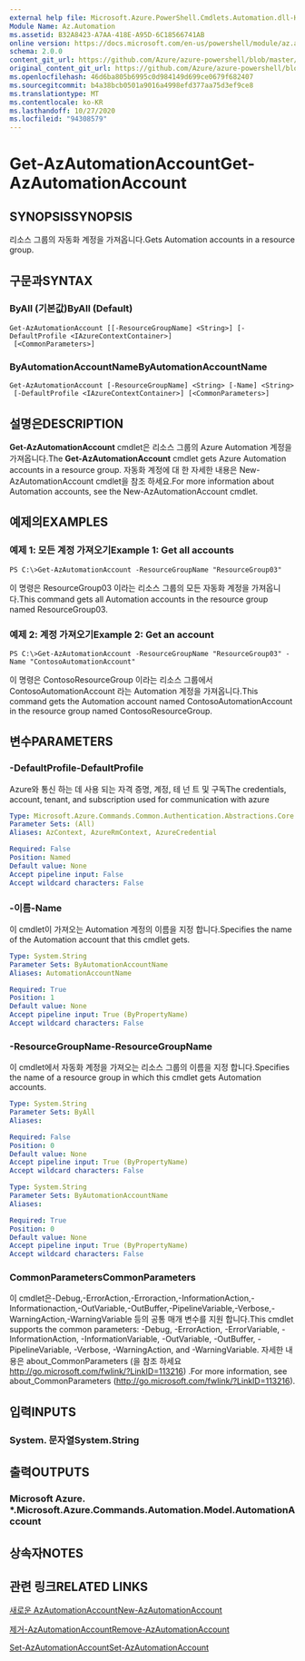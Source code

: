 ```yaml
---
external help file: Microsoft.Azure.PowerShell.Cmdlets.Automation.dll-Help.xml
Module Name: Az.Automation
ms.assetid: B32A8423-A7AA-418E-A95D-6C18566741AB
online version: https://docs.microsoft.com/en-us/powershell/module/az.automation/get-azautomationaccount
schema: 2.0.0
content_git_url: https://github.com/Azure/azure-powershell/blob/master/src/Automation/Automation/help/Get-AzAutomationAccount.md
original_content_git_url: https://github.com/Azure/azure-powershell/blob/master/src/Automation/Automation/help/Get-AzAutomationAccount.md
ms.openlocfilehash: 46d6ba805b6995c0d984149d699ce0679f682407
ms.sourcegitcommit: b4a38bcb0501a9016a4998efd377aa75d3ef9ce8
ms.translationtype: MT
ms.contentlocale: ko-KR
ms.lasthandoff: 10/27/2020
ms.locfileid: "94308579"
---
```

# <span data-ttu-id="3bb50-101">Get-AzAutomationAccount</span><span class="sxs-lookup"><span data-stu-id="3bb50-101">Get-AzAutomationAccount</span></span>

## <span data-ttu-id="3bb50-102">SYNOPSIS</span><span class="sxs-lookup"><span data-stu-id="3bb50-102">SYNOPSIS</span></span>
<span data-ttu-id="3bb50-103">리소스 그룹의 자동화 계정을 가져옵니다.</span><span class="sxs-lookup"><span data-stu-id="3bb50-103">Gets Automation accounts in a resource group.</span></span>

## <span data-ttu-id="3bb50-104">구문과</span><span class="sxs-lookup"><span data-stu-id="3bb50-104">SYNTAX</span></span>

### <span data-ttu-id="3bb50-105">ByAll (기본값)</span><span class="sxs-lookup"><span data-stu-id="3bb50-105">ByAll (Default)</span></span>
```
Get-AzAutomationAccount [[-ResourceGroupName] <String>] [-DefaultProfile <IAzureContextContainer>]
 [<CommonParameters>]
```

### <span data-ttu-id="3bb50-106">ByAutomationAccountName</span><span class="sxs-lookup"><span data-stu-id="3bb50-106">ByAutomationAccountName</span></span>
```
Get-AzAutomationAccount [-ResourceGroupName] <String> [-Name] <String>
 [-DefaultProfile <IAzureContextContainer>] [<CommonParameters>]
```

## <span data-ttu-id="3bb50-107">설명은</span><span class="sxs-lookup"><span data-stu-id="3bb50-107">DESCRIPTION</span></span>
<span data-ttu-id="3bb50-108">**Get-AzAutomationAccount** cmdlet은 리소스 그룹의 Azure Automation 계정을 가져옵니다.</span><span class="sxs-lookup"><span data-stu-id="3bb50-108">The **Get-AzAutomationAccount** cmdlet gets Azure Automation accounts in a resource group.</span></span>
<span data-ttu-id="3bb50-109">자동화 계정에 대 한 자세한 내용은 New-AzAutomationAccount cmdlet을 참조 하세요.</span><span class="sxs-lookup"><span data-stu-id="3bb50-109">For more information about Automation accounts, see the New-AzAutomationAccount cmdlet.</span></span>

## <span data-ttu-id="3bb50-110">예제의</span><span class="sxs-lookup"><span data-stu-id="3bb50-110">EXAMPLES</span></span>

### <span data-ttu-id="3bb50-111">예제 1: 모든 계정 가져오기</span><span class="sxs-lookup"><span data-stu-id="3bb50-111">Example 1: Get all accounts</span></span>
```
PS C:\>Get-AzAutomationAccount -ResourceGroupName "ResourceGroup03"
```

<span data-ttu-id="3bb50-112">이 명령은 ResourceGroup03 이라는 리소스 그룹의 모든 자동화 계정을 가져옵니다.</span><span class="sxs-lookup"><span data-stu-id="3bb50-112">This command gets all Automation accounts in the resource group named ResourceGroup03.</span></span>

### <span data-ttu-id="3bb50-113">예제 2: 계정 가져오기</span><span class="sxs-lookup"><span data-stu-id="3bb50-113">Example 2: Get an account</span></span>
```
PS C:\>Get-AzAutomationAccount -ResourceGroupName "ResourceGroup03" -Name "ContosoAutomationAccount"
```

<span data-ttu-id="3bb50-114">이 명령은 ContosoResourceGroup 이라는 리소스 그룹에서 ContosoAutomationAccount 라는 Automation 계정을 가져옵니다.</span><span class="sxs-lookup"><span data-stu-id="3bb50-114">This command gets the Automation account named ContosoAutomationAccount in the resource group named ContosoResourceGroup.</span></span>

## <span data-ttu-id="3bb50-115">변수</span><span class="sxs-lookup"><span data-stu-id="3bb50-115">PARAMETERS</span></span>

### <span data-ttu-id="3bb50-116">-DefaultProfile</span><span class="sxs-lookup"><span data-stu-id="3bb50-116">-DefaultProfile</span></span>
<span data-ttu-id="3bb50-117">Azure와 통신 하는 데 사용 되는 자격 증명, 계정, 테 넌 트 및 구독</span><span class="sxs-lookup"><span data-stu-id="3bb50-117">The credentials, account, tenant, and subscription used for communication with azure</span></span>

```yaml
Type: Microsoft.Azure.Commands.Common.Authentication.Abstractions.Core.IAzureContextContainer
Parameter Sets: (All)
Aliases: AzContext, AzureRmContext, AzureCredential

Required: False
Position: Named
Default value: None
Accept pipeline input: False
Accept wildcard characters: False
```

### <span data-ttu-id="3bb50-118">-이름</span><span class="sxs-lookup"><span data-stu-id="3bb50-118">-Name</span></span>
<span data-ttu-id="3bb50-119">이 cmdlet이 가져오는 Automation 계정의 이름을 지정 합니다.</span><span class="sxs-lookup"><span data-stu-id="3bb50-119">Specifies the name of the Automation account that this cmdlet gets.</span></span>

```yaml
Type: System.String
Parameter Sets: ByAutomationAccountName
Aliases: AutomationAccountName

Required: True
Position: 1
Default value: None
Accept pipeline input: True (ByPropertyName)
Accept wildcard characters: False
```

### <span data-ttu-id="3bb50-120">-ResourceGroupName</span><span class="sxs-lookup"><span data-stu-id="3bb50-120">-ResourceGroupName</span></span>
<span data-ttu-id="3bb50-121">이 cmdlet에서 자동화 계정을 가져오는 리소스 그룹의 이름을 지정 합니다.</span><span class="sxs-lookup"><span data-stu-id="3bb50-121">Specifies the name of a resource group in which this cmdlet gets Automation accounts.</span></span>

```yaml
Type: System.String
Parameter Sets: ByAll
Aliases:

Required: False
Position: 0
Default value: None
Accept pipeline input: True (ByPropertyName)
Accept wildcard characters: False
```

```yaml
Type: System.String
Parameter Sets: ByAutomationAccountName
Aliases:

Required: True
Position: 0
Default value: None
Accept pipeline input: True (ByPropertyName)
Accept wildcard characters: False
```

### <span data-ttu-id="3bb50-122">CommonParameters</span><span class="sxs-lookup"><span data-stu-id="3bb50-122">CommonParameters</span></span>
<span data-ttu-id="3bb50-123">이 cmdlet은-Debug,-ErrorAction,-Erroraction,-InformationAction,-Informationaction,-OutVariable,-OutBuffer,-PipelineVariable,-Verbose,-WarningAction,-WarningVariable 등의 공통 매개 변수를 지원 합니다.</span><span class="sxs-lookup"><span data-stu-id="3bb50-123">This cmdlet supports the common parameters: -Debug, -ErrorAction, -ErrorVariable, -InformationAction, -InformationVariable, -OutVariable, -OutBuffer, -PipelineVariable, -Verbose, -WarningAction, and -WarningVariable.</span></span> <span data-ttu-id="3bb50-124">자세한 내용은 about_CommonParameters (을 참조 하세요 http://go.microsoft.com/fwlink/?LinkID=113216) .</span><span class="sxs-lookup"><span data-stu-id="3bb50-124">For more information, see about_CommonParameters (http://go.microsoft.com/fwlink/?LinkID=113216).</span></span>

## <span data-ttu-id="3bb50-125">입력</span><span class="sxs-lookup"><span data-stu-id="3bb50-125">INPUTS</span></span>

### <span data-ttu-id="3bb50-126">System. 문자열</span><span class="sxs-lookup"><span data-stu-id="3bb50-126">System.String</span></span>

## <span data-ttu-id="3bb50-127">출력</span><span class="sxs-lookup"><span data-stu-id="3bb50-127">OUTPUTS</span></span>

### <span data-ttu-id="3bb50-128">Microsoft Azure. \*.</span><span class="sxs-lookup"><span data-stu-id="3bb50-128">Microsoft.Azure.Commands.Automation.Model.AutomationAccount</span></span>

## <span data-ttu-id="3bb50-129">상속자</span><span class="sxs-lookup"><span data-stu-id="3bb50-129">NOTES</span></span>

## <span data-ttu-id="3bb50-130">관련 링크</span><span class="sxs-lookup"><span data-stu-id="3bb50-130">RELATED LINKS</span></span>

[<span data-ttu-id="3bb50-131">새로운 AzAutomationAccount</span><span class="sxs-lookup"><span data-stu-id="3bb50-131">New-AzAutomationAccount</span></span>](./New-AzAutomationAccount.md)

[<span data-ttu-id="3bb50-132">제거-AzAutomationAccount</span><span class="sxs-lookup"><span data-stu-id="3bb50-132">Remove-AzAutomationAccount</span></span>](./Remove-AzAutomationAccount.md)

[<span data-ttu-id="3bb50-133">Set-AzAutomationAccount</span><span class="sxs-lookup"><span data-stu-id="3bb50-133">Set-AzAutomationAccount</span></span>](./Set-AzAutomationAccount.md)


